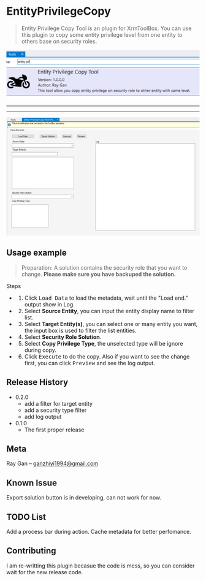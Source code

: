 # EntityPrivilegeCopy
> Entity Privilege Copy Tool is an plugin for XrmToolBox. You can use this plugin to copy some entity privilege level from one entity to others base on security roles.
<!-- [![NPM Version][npm-image]][npm-url]
[![Build Status][travis-image]][travis-url]
[![Downloads Stats][npm-downloads]][npm-url] -->

![](https://github.com/ranistar/EntityPrivilegeCopy/blob/e665b9589009d8690f6181ae6df5a2dedcf3d7a1/header01.png)
***
***
![](https://github.com/ranistar/EntityPrivilegeCopy/blob/e665b9589009d8690f6181ae6df5a2dedcf3d7a1/Blank%20Main%20Form.png)


## Usage example
> Preparation:
> A solution contains the security role that you want to change. **Please make sure you have backuped the solution.**

Steps
* 1. Click <kbd>Load Data</kbd> to load the metadata, wait until the "Load end." output show in Log.
* 2. Select **Source Entity**, you can input the entity display name to filter list.
* 3. Select **Target Entity(s)**, you can select one or many entity you want, the input box is used to filter the list entities.
* 4. Select **Security Role Solution**.
* 5. Select **Copy Privilege Type**, the unselected type will be ignore during copy.
* 6. Click <kbd>Execute</kbd> to do the copy. Also if you want to see the change first, you can click <kbd>Preview</kbd> and see the log output.

## Release History
* 0.2.0
    * add a filter for target entity
    * add a security type filter
    * add log output
* 0.1.0
    * The first proper release

## Meta

Ray Gan – ganzhiyi1994@gmail.com

## Known Issue

Export solution button is in developing, can not work for now.

## TODO List

Add a process bar during action.
Cache metadata for better perfomance.

## Contributing
I am re-writting this plugin becasue the code is mess, so you can consider wait for the new release code.

<!-- Markdown link & img dfn's -->
[npm-image]: https://img.shields.io/npm/v/datadog-metrics.svg?style=flat-square
[npm-url]: https://npmjs.org/package/datadog-metrics
[npm-downloads]: https://img.shields.io/npm/dm/datadog-metrics.svg?style=flat-square
[travis-image]: https://img.shields.io/travis/dbader/node-datadog-metrics/master.svg?style=flat-square
[travis-url]: https://travis-ci.org/dbader/node-datadog-metrics
[wiki]: https://github.com/yourname/yourproject/wiki
